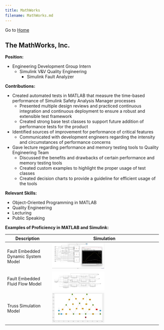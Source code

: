 ```yaml
---
title: MathWorks
filename: MathWorks.md
---
```

Go to [Home](README.md)
## The MathWorks, Inc.
**Position:**
  * Engineering Development Group Intern
    * Simulink V&V Quality Engineering
      * Simulink Fault Analyzer
 
**Contributions:**
  * Created automated tests in MATLAB that measure the time-based performance of Simulink Safety Analysis Manager processes
    * Presented multiple design reviews and practiced continuous integration and continuous deployment to ensure a robust and extensible test framework
    * Created strong base test classes to support future addition of performance tests for the product
  * Identified sources of improvement for performance of critical features
    * Communicated with development engineers regarding the intensity and circumstances of performance concerns
  * Gave lecture regarding performance and memory testing tools to Quality Engineering Team
    * Discussed the benefits and drawbacks of certain performance and memory testing tools
    * Created custom examples to highlight the proper usage of test classes
    * Created decision charts to provide a guideline for efficient usage of the tools

**Relevant Skills:**
  * Object-Oriented Programming in MATLAB
  * Quality Engineering
  * Lecturing
  * Public Speaking

**Examples of Proficiency in MATLAB and Simulink:**

| Description | Simulation |
| --- | --- |
| Fault Embedded Dynamic System Model | <img src="/images/FaultEmbeddedDynamicSystemSimulinkModel.png" width="50%" height="auto"> |
| Fault Embedded Fluid Flow Model | <img src="/images/FaultEmbeddedFluidSystemSimulinkModel.png" width="50%" height="auto"> |
| Truss Simulation Model | <img src="/images/TrussSimulation.png" width="50%" height="auto"> |
